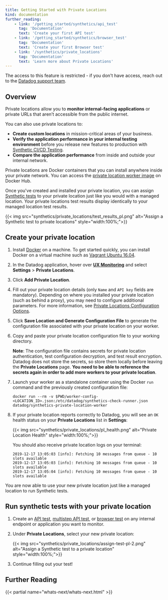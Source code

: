```yaml
---
title: Getting Started with Private Locations
kind: documentation
further_reading:
    - link: '/getting_started/synthetics/api_test'
      tag: 'Documentation'
      text: 'Create your first API test'
    - link: '/getting_started/synthetics/browser_test'
      tag: 'Documentation'
      text: 'Create your first Browser test'
    - link: '/synthetics/private_locations'
      tag: 'Documentation'
      text: 'Learn more about Private Locations'
---
```


<div class="alert alert-warning">
The access to this feature is restricted - if you don't have access, reach out to the <a href="https://docs.datadoghq.com/help/">Datadog support team</a>.
</div>

## Overview

Private locations allow you to **monitor internal-facing applications** or private URLs that aren’t accessible from the public internet. 

You can also use private locations to:

- **Create custom locations** in mission-critical areas of your business.
- **Verify the application performance in your internal testing environment** before you release new features to production with [Synthetic CI/CD Testing][1].
- **Compare the application performance** from inside and outside your internal network.

Private locations are Docker containers that you can install anywhere inside your private network. You can access the [private location worker image][2] on Docker Hub.

Once you've created and installed your private location, you can assign [Synthetic tests][3] to your private location just like you would with a managed location. Your private locations test results display identically to your managed location test results. 

{{< img src="synthetics/private_locations/test_results_pl.png" alt="Assign a Synthetic test to private locations" style="width:100%;">}}

## Create your private location

1. Install [Docker][4] on a machine. To get started quickly, you can install Docker on a virtual machine such as [Vagrant Ubuntu 16.04][2].
2. In the Datadog application, hover over **[UX Monitoring][5]** and select **Settings** > **Private Locations**. 
3. Click **Add Private Location**.
4. Fill out your private location details (only `Name` and `API key` fields are mandatory). Depending on where you installed your private location (such as behind a proxy), you may need to configure additional parameters. For more information, see [Private Locations Configuration Options][6]. 
5. Click **Save Location and Generate Configuration File** to generate the configuration file associated with your private location on your worker.
6. Copy and paste your private location configuration file to your working directory.

    **Note**: The configuration file contains secrets for private location authentication, test configuration decryption, and test result encryption. Datadog does not store the secrets, so store them locally before leaving the **Private Locations** page. **You need to be able to reference the secrets again in order to add more workers to your private location**. 
    
7. Launch your worker as a standalone container using the Docker `run` command and the previously created configuration file:

    ```shell
    docker run --rm -v $PWD/worker-config-<LOCATION_ID>.json:/etc/datadog/synthetics-check-runner.json datadog/synthetics-private-location-worker
    ```

8. If your private location reports correctly to Datadog, you will see an `OK` health status on your **Private Locations** list in **Settings**:

    {{< img src="synthetics/private_locations/pl_health.png" alt="Private Location Health"  style="width:100%;">}}

    You should also receive private location logs on your terminal:

    ```text
    2019-12-17 13:05:03 [info]: Fetching 10 messages from queue - 10 slots available
    2019-12-17 13:05:03 [info]: Fetching 10 messages from queue - 10 slots available
    2019-12-17 13:05:04 [info]: Fetching 10 messages from queue - 10 slots available
    ```

You are now able to use your new private location just like a managed location to run Synthetic tests.

## Run synthetic tests with your private location

1. Create an [API test][2], [multistep API test][7], or [browser test][8] on any internal endpoint or application you want to monitor.
2. Under **Private Locations**, select your new private location:

    {{< img src="synthetics/private_locations/assign-test-pl-2.png" alt="Assign a Synthetic test to a private location"  style="width:100%;">}}

3. Continue filling out your test!

## Further Reading

{{< partial name="whats-next/whats-next.html" >}}

[1]: /synthetics/cicd_testing
[2]: https://hub.docker.com/r/datadog/synthetics-private-location-worker
[3]: /getting_started/synthetics/
[4]: https://docs.docker.com/install/linux/docker-ce/ubuntu/#install-docker-ce
[5]: https://app.datadoghq.com/synthetics/list
[6]: /synthetics/private_locations/configuration/#configuration-options
[7]: /getting_started/synthetics/api_test#create-a-multistep-api-test
[8]: /getting_started/synthetics/browser_test
